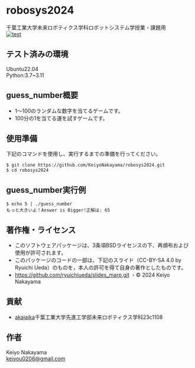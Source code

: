 # robosys2024
千葉工業大学未来ロボティクス学科ロボットシステム学授業・課題用  
[![test](https://github.com/KeiyoNakayama/robosys2024/actions/workflows/test.yml/badge.svg)](https://github.com/KeiyoNakayama/robosys2024/actions/workflows/test.yml)
## テスト済みの環境
Ubuntu22.04  
Python:3.7~3.11
## guess_number概要
- 1～100のランダムな数字を当てるゲームです。  
- 100分の1を当てる運を試すゲームです。
## 使用準備
下記のコマンドを使用し、実行するまでの準備を行ってください。
```shell
$ git clone https://github.com/KeiyoNakayama/robosys2024.git
$ cd robosys2024
```
## guess_number実行例
```shell
$ echo 5 | ./guess_number
もっと大きいよ！Answer is Bigger!正解は: 65
```

## 著作権・ライセンス
- このソフトウェアパッケージは、3条項BSDライセンスの下、再頒布および使用が許可されます。  
- このパッケージのコードの一部は、下記のスライド（CC-BY-SA 4.0 by Ryuichi Ueda）のものを，本人の許可を得て自身の著作としたものです。  
 - https://github.com/ryuichiueda/slides_marp.git
・© 2024 Keiyo Nakayama
## 貢献
- [akajaika](https://github.com/akajaika)千葉工業大学先進工学部未来ロボティクス学科23c1108
## 作者
Keiyo Nakayama  
keiyou0206@gmail.com

